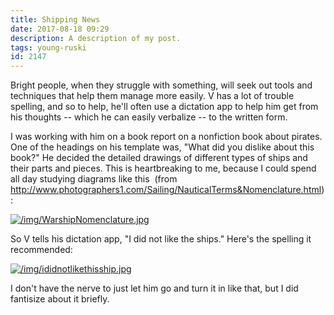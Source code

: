 ```yaml
---
title: Shipping News
date: 2017-08-18 09:29
description: A description of my post.
tags: young-ruski
id: 2147
---
```

Bright people, when they struggle with something, will seek out tools and techniques that help them manage more easily.  V has a lot of trouble spelling, and so to help, he'll often use a dictation app to help him get from his thoughts -- which he can easily verbalize -- to the written form.

I was working with him on a book report on a nonfiction book about pirates.  One of the headings on his template was, "What did you dislike about this book?"  He decided the detailed drawings of different types of ships and their parts and pieces.  This is heartbreaking to me, because I could spend all day studying diagrams like this <span class="spanEndPreview">&nbsp;</span>(from <a href="http://www.photographers1.com/Sailing/NauticalTerms&Nomenclature.html" target="_blank">http://www.photographers1.com/Sailing/NauticalTerms&Nomenclature.html</a>):

<a class="lightview centered" href="/img/WarshipNomenclature.jpg" data-lightview-caption="" data-lightview-group="group1"><img src="/img/WarshipNomenclature.jpg" alt="/img/WarshipNomenclature.jpg"  ><br><span class="caption"></span></a>

So V tells his dictation app, "I did not like the ships."  Here's the spelling it recommended:

<a class="lightview centered" href="/img/ididnotlikethisship.jpg" data-lightview-caption="" data-lightview-group="group1"><img src="/img/ididnotlikethisship.jpg" alt="/img/ididnotlikethisship.jpg"><br><span class="caption"></span></a>

I don't have the nerve to just let him go and turn it in like that, but I did fantisize about it briefly.